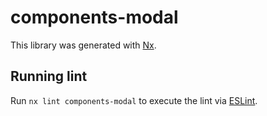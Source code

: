 # components-modal

This library was generated with [Nx](https://nx.dev).

## Running lint

Run `nx lint components-modal` to execute the lint via [ESLint](https://eslint.org/).
